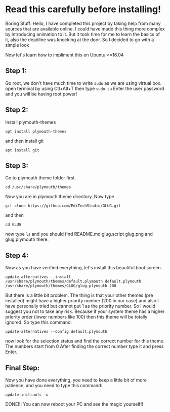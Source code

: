 # Read this carefully before installing!
Boring Stuff:
Hello, I have completed this project by taking help from many sources that are available online.
I could have made this thing more complex by introducing animation to it. But it took time for me to learn the basics of it, also the deadline was knocking at the door. So I decided to go with a simple look

Now let's learn how to impliment this on Ubuntu >=16.04

## Step 1:
Go root, we don't have much time to write `sudo` as we are using virtual box.
open terminal by using Ctl+Alt+T then type `sudo su`
Enter the user password and you will be having root power!
## Step 2:
Install plymouth-themes

```
apt install plymouth-themes
```

and then install git

```
apt install git
```

## Step 3:
Go to plymouth theme folder first.

```cd /usr/share/plymouth/themes```

Now you are in plymouth theme directory. Now type 

```
git clone https://github.com/EdiTechStudio/GLUG.git
```

and then 

```
cd GLUG
```

now type `ls` and you should find README.md glug.script glug.png and glug.plymouth there.
## Step 4:
Now as you have verified everything, let's install this beautiful boot screen.

```
update-alternatives --install /usr/share/plymouth/themes/default.plymouth default.plymouth /usr/share/plymouth/themes/GLUG/glug.plymouth 200
```

But there is a little bit problem. The thing is that your other themes (pre installed) might have a higher priority number (200 in our case) and also I have personally tried but cannot put 1 as the priority number. So I would suggest you not to take any risk. Because if your system theme has a higher priority order (lower numbers like 100) then this theme will be totally ignored.
So type this command:

```
update-alternatives --config default.plymouth
```

now look for the selection status and find the correct number for this theme. The numbers start from 0
After finding the correct number type it and press Enter.
## Final Step:
Now you have done everything, you need to keep a little bit of more patience, and you need to type this command:

```
update-initramfs -u
```

DONE!!! You can now reboot your PC and see the magic yourself!!
